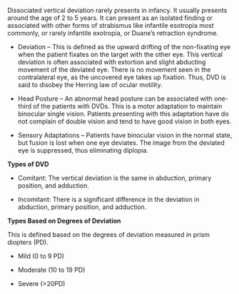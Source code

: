Dissociated vertical deviation rarely presents in infancy. It usually presents around the age of 2 to 5 years. It can present as an isolated finding or associated with other forms of strabismus like infantile esotropia most commonly, or rarely infantile exotropia, or Duane’s retraction syndrome.

- Deviation – This is defined as the upward drifting of the non-fixating eye when the patient fixates on the target with the other eye. This vertical deviation is often associated with extortion and slight abducting movement of the deviated eye. There is no movement seen in the contralateral eye, as the uncovered eye takes up fixation. Thus, DVD is said to disobey the Herring law of ocular motility.

- Head Posture – An abnormal head posture can be associated with one-third of the patients with DVDs. This is a motor adaptation to maintain binocular single vision. Patients presenting with this adaptation have do not complain of double vision and tend to have good vision in both eyes.

- Sensory Adaptations – Patients have binocular vision in the normal state, but fusion is lost when one eye deviates. The image from the deviated eye is suppressed, thus eliminating diplopia.

**Types of DVD**

- Comitant: The vertical deviation is the same in abduction, primary position, and adduction.

- Incomitant: There is a significant difference in the deviation in abduction, primary position, and adduction.

**Types Based on Degrees of Deviation**

This is defined based on the degrees of deviation measured in prism diopters (PD).

- Mild (0 to 9 PD)

- Moderate (10 to 19 PD)

- Severe (>20PD)